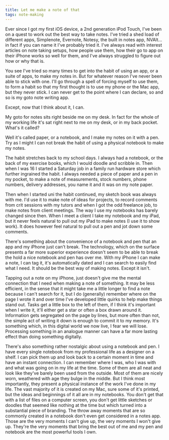 ```yaml
---
title: Let me make a note of that
tags: note-making
---
```

Ever since I got my first iOS device, a 2nd generation iPod Touch, I've been on a quest to work out the best way to take notes. I've tried a shed load of different apps, Simplenote, Evernote, Notesy, the built in notes app, NVAlt… in fact if you can name it I've probably tried it. I've always read with interest articles on note taking setups, how people use them, how their go to app on their iPhone works so well for them, and I've always struggled to figure out how or why that is.

You see I've tried so many times to get into the habit of using an app, or a suite of apps, to make my notes in. But for whatever reason I've never been able to stick with one. I'll go through a spell of forcing myself to use them, to form a habit so that my first thought is to use my phone or the Mac app, but they never stick. I can never get to the point where I can declare, so and so is my goto note writing app.

Except, now that I think about it, I can.

My goto for notes sits right beside me on my desk. In fact for the whole of my working life it's sat right next to me on my desk, or in my back pocket. What's it called?

Well it's called paper, or a notebook, and I make my notes on it with a pen. Try as I might I can not break the habit of using a physical notebook to make my notes.

The habit stretches back to my school days. I always had a notebook, or the back of my exercise books, which I would doodle and scribble in. Then when I was 16 I started a Saturday job in a family run hardware store which further ingrained the habit. I always needed a piece of paper and a pen in my pocket, to make a note of measurements, stock numbers, phone numbers, delivery addresses, you name it and it was on my note paper.

Then when I started uni the habit continued, my sketch book was always with me. I'd use it to make note of ideas for projects, to record comments from crit sessions with my tutors and when I got the odd freelance job, to make notes from client meetings. The way I use my notebooks has barely changed since then. When I meet a client I take my notebook and my iPad, but it never feels natural to pull out my iPad to make notes (I use it to show work). It does however feel natural to pull out a pen and jot down some comments.

There's something about the convenience of a notebook and pen that an app and my iPhone just can't break. The technology, which on the surface presents a far more superior experience doesn't seem to be able to break the hold a nice notebook and pen has over me. With my iPhone I can make a note, I can tag it, it's automatically dated and I can search to easily find what I need. It should be the best way of making notes. Except it isn't.

Tapping out a note on my iPhone, just doesn't give me the mental connection that I need when making a note of something. It may be less efficient, in the sense that it might take me a little longer to find a note because I can't search for it, but I do (generally) remember where on the page I wrote it and over time I've developed little quirks to help make things stand out. Tasks get a little box to the left of them, if I think it's important when I write it, it'll either get a star or often a box drawn around it. Information gets segregated on the page by lines, but more often than not, the simple act of writing it down is enough to commit it to my memory. It's something which, in this digital world we now live, I fear we will lose. Processing something in an analogue manner can have a far more lasting effect than doing something digitally.

There's also something rather nostalgic about using a notebook and pen. I have every single notebook from my professional life as a designer on a shelf. I can pick them up and look back to a certain moment in time and have an instant connection. I can remember where I was, who I was with and what was going on in my life at the time. Some of them are all neat and look like they've barely been used from the outside. Most of them are nicely worn, weathered with age they bulge in the middle. But I think most importantly, they present a physical instance of the work I've done in my life. The vast majority of it is created on my Mac, sure some of it's printed, but the ideas and beginnings of it all are in my notebooks. You don't get that with a list of files on a computer screen, you don't get little sketches or doodles that seemed like nothing at the time but which turned into a substantial piece of branding. The throw away moments that are so commonly created in a notebook don't even get considered in a notes app. Those are the very moments I can't give up, the very moments I won't give up. They're the very moments that bring the best out of me and my pen and notebook are the most powerful tools I own.
